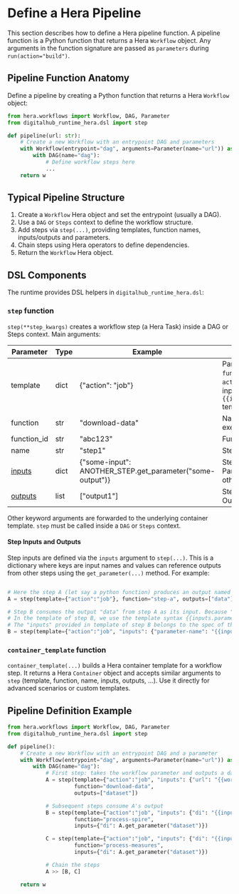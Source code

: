 # Define a Hera Pipeline

This section describes how to define a Hera pipeline function. A pipeline function is a Python function that returns a Hera `Workflow` object. Any arguments in the function signature are passed as `parameters` during `run(action="build")`.

## Pipeline Function Anatomy

Define a pipeline by creating a Python function that returns a Hera `Workflow` object:

```python
from hera.workflows import Workflow, DAG, Parameter
from digitalhub_runtime_hera.dsl import step

def pipeline(url: str):
    # Create a new Workflow with an entrypoint DAG and parameters
    with Workflow(entrypoint="dag", arguments=Parameter(name="url")) as w:
        with DAG(name="dag"):
            # Define workflow steps here
            ...
    return w
```

## Typical Pipeline Structure

1. Create a `Workflow` Hera object and set the entrypoint (usually a DAG).
2. Use a `DAG` or `Steps` context to define the workflow structure.
3. Add steps via `step(...)`, providing templates, function names, inputs/outputs and parameters.
4. Chain steps using Hera operators to define dependencies.
5. Return the `Workflow` Hera object.

## DSL Components

The runtime provides DSL helpers in `digitalhub_runtime_hera.dsl`:

### `step` function

`step(**step_kwargs)` creates a workflow step (a Hera Task) inside a DAG or Steps context. Main arguments:

| Parameter   | Type      | Example    | Description |
|---|---|---|---|
| template    | dict | {"action": "job"} | Parameters template to pass to `function.run()` or `workflow.run()`. The `action` key is always required. To pass inputs from other steps use the `{{inputs.parameters.parameter_name}}` template syntax. |
| function    | str  | "download-data" | Name of the digitalhub function to execute. |
| function_id | str  | "abc123"        | Function ID (optional). |
| name        | str  | "step1"         | Step name. |
| [inputs](#step-inputs-and-outputs) | dict | {"some-input": ANOTHER_STEP.get_parameter("some-output")} | Step inputs. Keys become Hera Parameters; values can reference other steps' outputs. |
| [outputs](#step-inputs-and-outputs) | list | ["output1"]     | Step outputs. These become Hera Outputs and Artifacts. |

Other keyword arguments are forwarded to the underlying container template. `step` must be called inside a `DAG` or `Steps` context.

#### Step Inputs and Outputs

Step inputs are defined via the `inputs` argument to `step(...)`. This is a dictionary where keys are input names and values can reference outputs from other steps using the `get_parameter(...)` method. For example:

```python

# Here the step A (let say a python function) produces an output named "data"
A = step(template={"action":"job"}, function="step-a", outputs=["data"])

# Step B consumes the output "data" from step A as its input. Because "data" is an output of step A, we use A.get_parameter("data") to reference it. Note that the input name "input_data" in step B can be different from the output name "data" in step A.
# In the template of step B, we use the template syntax {{inputs.parameters.data-from-b}} to refer to the input parameter.
# The "inputs" provided in template of step B belongs to the spec of the function "step-b", in this case a python function.
B = step(template={"action":"job", "inputs": {"parameter-name": "{{inputs.parameters.data-from-b}}"}}, function="step-b", inputs={"data-from-b": A.get_parameter("data")})
```

### `container_template` function

`container_template(...)` builds a Hera container template for a workflow step. It returns a Hera `Container` object and accepts similar arguments to `step` (template, function, name, inputs, outputs, ...). Use it directly for advanced scenarios or custom templates.

## Pipeline Definition Example

```python
from hera.workflows import Workflow, DAG, Parameter
from digitalhub_runtime_hera.dsl import step

def pipeline():
    # Create a new Workflow with an entrypoint DAG and a parameter
    with Workflow(entrypoint="dag", arguments=Parameter(name="url")) as w:
        with DAG(name="dag"):
            # First step: takes the workflow parameter and outputs a dataset
            A = step(template={"action":"job", "inputs": {"url": "{{workflow.parameters.url}}"}},
                     function="download-data",
                     outputs=["dataset"])

            # Subsequent steps consume A's output
            B = step(template={"action":"job", "inputs": {"di": "{{inputs.parameters.di}}"}},
                     function="process-spire",
                     inputs={"di": A.get_parameter("dataset")})

            C = step(template={"action":"job", "inputs": {"di": "{{inputs.parameters.di}}"}},
                     function="process-measures",
                     inputs={"di": A.get_parameter("dataset")})

            # Chain the steps
            A >> [B, C]

    return w
```
